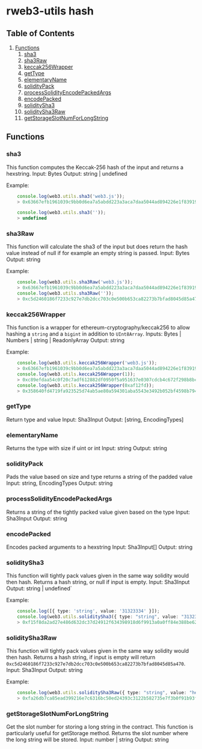# rweb3-utils hash

## Table of Contents
1. [Functions](#functions)
     1. [sha3](#sha3)
     2. [sha3Raw](#sha3raw)
     3. [keccak256Wrapper](#keccak256wrapper)
     4. [getType](#gettype)
     5. [elementaryName](#elementaryname)
     6. [solidityPack](#soliditypack)
     7. [processSolidityEncodePackedArgs](#processSolidityEncodePackedArgs)
     8. [encodePacked](#encodepacked)
     9. [soliditySha3](#soliditysha3)
     10. [soliditySha3Raw](#soliditysha3raw)
     11. [getStorageSlotNumForLongString](#getstorageslotnumforlongstring)

## Functions

### sha3
This function computes the Keccak-256 hash of the input and returns a hexstring.
Input: Bytes
Output: string | undefined

Example: 

```ts
    console.log(web3.utils.sha3('web3.js'));
    > 0x63667efb1961039c9bb0d6ea7a5abdd223a3aca7daa5044ad894226e1f83919a

    console.log(web3.utils.sha3(''));
    > undefined
```

### sha3Raw
This function will calculate the sha3 of the input but does return the hash value instead of null if for example an empty string is passed.
Input: Bytes
Output: string

Example: 

```ts
    console.log(web3.utils.sha3Raw('web3.js'));
    > 0x63667efb1961039c9bb0d6ea7a5abdd223a3aca7daa5044ad894226e1f83919a
    console.log(web3.utils.sha3Raw(''));
    > 0xc5d2460186f7233c927e7db2dcc703c0e500b653ca82273b7bfad8045d85a470
```
      
### keccak256Wrapper
This function is a wrapper for ethereum-cryptography/keccak256 to allow hashing a `string` and a `bigint` in addition to `UInt8Array`.
Inputs: Bytes | Numbers | string | ReadonlyArray<number>
Output: string

Example:
```ts
    console.log(web3.utils.keccak256Wrapper('web3.js'));
    > 0x63667efb1961039c9bb0d6ea7a5abdd223a3aca7daa5044ad894226e1f83919a
    console.log(web3.utils.keccak256Wrapper(1));
    > 0xc89efdaa54c0f20c7adf612882df0950f5a951637e0307cdcb4c672f298b8bc6
    console.log(web3.utils.keccak256Wrapper(0xaf12fd));
    > 0x358640fd4719fa923525d74ab5ae80a594301aba5543e3492b052bf4598b794c
```

### getType
Return type and value
Input: Sha3Input
Output: [string, EncodingTypes]

### elementaryName
Returns the type with size if uint or int
Input: string
Output: string

### solidityPack
Pads the value based on size and type
returns a string of the padded value
Input: string, EncodingTypes
Output: string

### processSolidityEncodePackedArgs
Returns a string of the tightly packed value given based on the type
Input: Sha3Input
Output: string

### encodePacked
Encodes packed arguments to a hexstring
Input: Sha3Input[]
Output: string

### soliditySha3
This function will tightly pack values given in the same way solidity would then hash. Returns a hash string, or null if input is empty.
Input: Sha3Input
Output: string | undefined`

Example: 
```ts
    console.log([{ type: 'string', value: '31323334' }]);
    console.log(web3.utils.soliditySha3({ type: "string", value: "31323334" }));
    > 0xf15f8da2ad27e486d632dc37d24912f634398918d6f9913a0a0ff84e388be62b
```

### soliditySha3Raw
This function will tightly pack values given in the same way solidity would then hash. Returns a hash string, if input is empty will return `0xc5d2460186f7233c927e7db2dcc703c0e500b653ca82273b7bfad8045d85a470`.
Input: Sha3Input
Output: string

Example: 
```ts
    console.log(web3.utils.soliditySha3Raw({ type: "string", value: "helloworld" }))
    > 0xfa26db7ca85ead399216e7c6316bc50ed24393c3122b582735e7f3b0f91b93f0
```

### getStorageSlotNumForLongString
Get the slot number for storing a long string in the contract. This function is particularly useful for getStorage method.
Returns the slot number where the long string will be stored.
Input: number | string
Output: string
